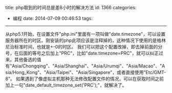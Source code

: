 title: php取到的时间总是差8小时的解决方法
id: 1366
categories:
  - 编程
date: 2014-07-09 00:46:53
tags:
---

从php5.1开始，在设置文件"php.ini"里面有一项叫做"date.timezone"，可以设置服务器所在的时区。刚安装的php此项应该是注释掉的，这种情况下使用的是格林尼治标准时间，也就是+-0的时区。
我们可以把这个配置改掉，即去掉前面的分号，在后面的等号之后加上"PRC"，比如"date.timezone=PRC"，就可以纠正过来。其他备选的值有"Asia/Chongqing"、"Asia/Shanghai"、"Asia/Urumqi"、"Asia/Macao"、"Asia/Hong_Kong"、"Asia/Taipei"、"Asia/Singapore"，或者直接使用"Etc/GMT-8"。
如果遇到了像虚拟主机那种无法修改配置文件的情况，可以在获取时间之前加上一句"date_default_timezone_set('PRC');"，就解决了。